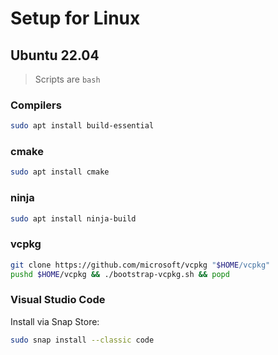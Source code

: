 # Setup for Linux

## Ubuntu 22.04

> Scripts are `bash`

### Compilers

```bash
sudo apt install build-essential
```

### cmake

```bash
sudo apt install cmake
```

### ninja

```bash
sudo apt install ninja-build
```

### vcpkg

```bash
git clone https://github.com/microsoft/vcpkg "$HOME/vcpkg"
pushd $HOME/vcpkg && ./bootstrap-vcpkg.sh && popd
```

### Visual Studio Code

Install via Snap Store:

```bash
sudo snap install --classic code
```

